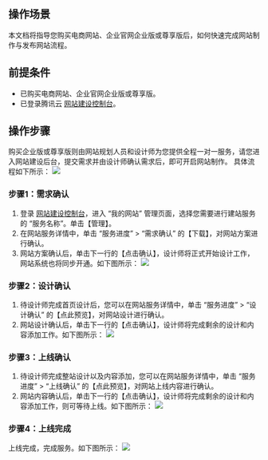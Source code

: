 ## 操作场景
本文档将指导您购买电商网站、企业官网企业版或尊享版后，如何快速完成网站制作与发布网站流程。

## 前提条件
- 已购买电商网站、企业官网企业版或尊享版。
- 已登录腾讯云 [网站建设控制台](https://console.cloud.tencent.com/wds)。

## 操作步骤
购买企业版或尊享版则由网站规划人员和设计师为您提供全程一对一服务，请您进入网站建设后台，提交需求并由设计师确认需求后，即可开启网站制作。
具体流程如下所示：
![](https://main.qcloudimg.com/raw/5026b45ce374a5788252f8484de9e58e.png)

### 步骤1：需求确认
1. 登录 [网站建设控制台](https://console.cloud.tencent.com/wds)，进入 “我的网站” 管理页面，选择您需要进行建站服务的 “服务名称”。单击【管理】。
2. 在网站服务详情中，单击 “服务进度” > “需求确认” 的【下载】，对网站方案进行确认。
3. 网站方案确认后，单击下一行的【点击确认】，设计师将正式开始设计工作，网站系统也将同步开通。如下图所示：
![](https://main.qcloudimg.com/raw/5a9e8fd6bb14c0635f4fd6fd3c53e1ea.png)

### 步骤2：设计确认
1. 待设计师完成首页设计后，您可以在网站服务详情中，单击 “服务进度” > “设计确认” 的【点此预览】，对网站设计进行确认。
2. 网站设计确认后，单击下一行的【点击确认】，设计师将完成剩余的设计和内容添加工作。如下图所示：
![](https://main.qcloudimg.com/raw/26be316d6ca8daaa7937384633767d96.png)

### 步骤3：上线确认
1. 待设计师完成整站设计以及内容添加，您可以在网站服务详情中，单击 “服务进度” > “上线确认” 的【点此预览】，对网站上线内容进行确认。
2. 网站内容确认后，单击下一行的【点击确认】，设计师将完成剩余的设计和内容添加工作，则可等待上线。如下图所示：
![](https://main.qcloudimg.com/raw/12b8a7b9b425a0f99dc356d84ade21e9.png)

### 步骤4：上线完成
上线完成，完成服务。如下图所示：
![](https://main.qcloudimg.com/raw/dd4eb54c0c022205f67607b1cf8c6032.png)


 
